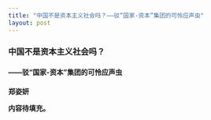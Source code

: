 ```yaml
---
title: "中国不是资本主义社会吗？——驳“国家-资本”集团的可怜应声虫"
layout: post
---
```


### **中国不是资本主义社会吗？**
#### **——驳“国家-资本”集团的可怜应声虫**

**郑姿妍**

**内容待填充。**

